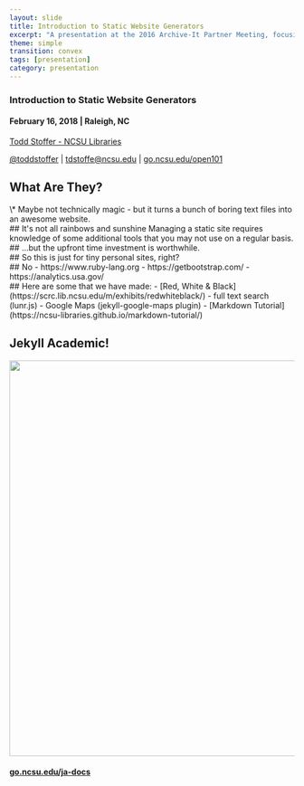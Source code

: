 ```yaml
---
layout: slide
title: Introduction to Static Website Generators
excerpt: "A presentation at the 2016 Archive-It Partner Meeting, focusing on automating the QA workflow to minimize costs by utilizing student employees"
theme: simple
transition: convex
tags: [presentation]
category: presentation
---
```

<section data-markdown>

### Introduction to Static Website Generators
#### February 16, 2018 | Raleigh, NC

[Todd Stoffer - NCSU Libraries](mailto:tdstoffe@ncsu.edu)

[@toddstoffer](www.twitter.com/toddstoffer) | [tdstoffe@ncsu.edu](mailto:tdstoffe@ncsu.edu) | [go.ncsu.edu/open101](https://go.ncsu.edu/open101)

</section>

<section data-markdown>

## What Are They?

</section>
<section data-background-image="https://media.giphy.com/media/12NUbkX6p4xOO4/giphy.gif" data-background-size="50%">
</section>

<section data-markdown>
\* Maybe not technically magic - but it turns a bunch of boring text files into an awesome website.
</section>

<section data-markdown>
<script type="text/template">
## Flavors

### - Jekyll (Ruby) <!-- .element: class="fragment fade-in"-->
### - Hugo (Go)<!-- .element: class="fragment fade-in"-->
### - Octopress (Ruby - Fancy Jekyll) <!-- .element: class="fragment fade-in"-->
### - Middleman (Ruby) <!-- .element: class="fragment fade-in"-->
### - mkdocs (Python) <!-- .element: class="fragment fade-in"-->
</script>
</section>


<section data-markdown>
<script type="text/template">
## Why Static?
### - Speed <!-- .element: class="fragment fade-in"-->
### - Security<!-- .element: class="fragment fade-in"-->
### - Flexibility <!-- .element: class="fragment fade-in"-->
### - Version Control<!-- .element: class="fragment fade-in"-->
### - Ownership <!-- .element: class="fragment fade-in"-->
</script type="text/template">
</section>

<section data-markdown>
## It's not all rainbows and sunshine
Managing a static site requires knowledge of some additional tools that you may not use on a regular basis.
</section>

<section data-markdown>
## ...but the upfront time investment is worthwhile.
</section>

<section data-markdown>
## So this is just for tiny personal sites, right?
</section>

<section data-markdown>
## No
- https://www.ruby-lang.org
- https://getbootstrap.com/
- https://analytics.usa.gov/
</section>

<section data-markdown>
## Here are some that we have made:
- [Red, White & Black](https://scrc.lib.ncsu.edu/m/exhibits/redwhiteblack/)
  - full text search (lunr.js)
  - Google Maps (jekyll-google-maps plugin)
- [Markdown Tutorial](https://ncsu-libraries.github.io/markdown-tutorial/)
</section>

<section>
<h2>Jekyll Academic!</h2>
<img src="/images/opensource101/jekyll-academic.png" width="700" />
<h4><a href = "https://go.ncsu.edu/ja-docs">go.ncsu.edu/ja-docs</a></h4>
</section>


<section data-markdown>
<script type="text/template">
## Workflow
### Starts like this:<!-- .element: class="fragment fade-in"-->
![Charlie](https://media.giphy.com/media/l0IylOPCNkiqOgMyA/giphy.gif)<!-- .element: class="fragment fade-in"-->
</script>

</section>

<section data-markdown>
<script type="text/template">
## Workflow
### Eventually feels like this:<!-- .element: class="fragment fade-in"-->
![Charlie](https://media.giphy.com/media/M7sUn3FIGZDig/giphy.gif)<!-- .element: class="fragment fade-in"-->
</script>

</section>

<section data-markdown>
<script type="text/template">
## Workflow Walkthrough
### Generate new site<!-- .element: class="fragment fade-in"-->
### Start your repo<!-- .element: class="fragment fade-in"-->
### Make some markdown files. <!-- .element: class="fragment fade-in"-->
### Commit your changes. <!-- .element: class="fragment fade-in"-->
### Set up GitHub Pages. <!-- .element: class="fragment fade-in"-->
### Bask in the glory of your new website. <!-- .element: class="fragment fade-in"-->
</script>
</section>

<section data-markdown>
<script type="text/template">
## Thank You
#### @toddstoffer | tdstoffe@ncsu.edu
</script>
</section>
